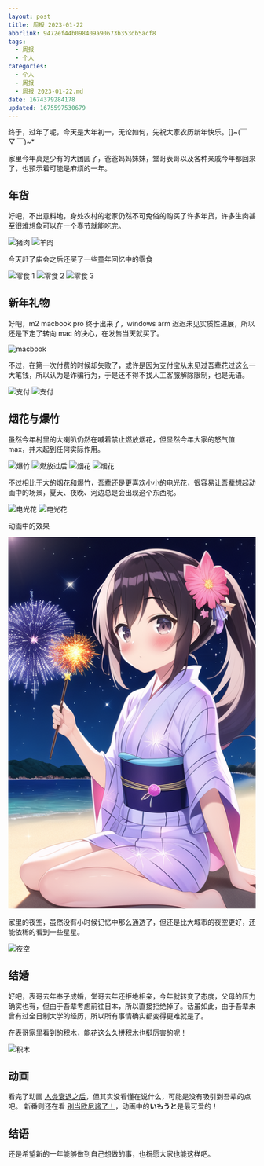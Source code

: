 ```yaml
---
layout: post
title: 周报 2023-01-22
abbrlink: 9472ef44b098409a90673b353db5acf8
tags:
  - 周报
  - 个人
categories:
  - 个人
  - 周报
  - 周报 2023-01-22.md
date: 1674379284178
updated: 1675597530679
---
```


终于，过年了呢，今天是大年初一，无论如何，先祝大家农历新年快乐。\[]\~(￣ ▽ ￣)\~\*

家里今年真是少有的大团圆了，爸爸妈妈妹妹，堂哥表哥以及各种亲戚今年都回来了，也预示着可能是麻烦的一年。

## 年货

好吧，不出意料地，身处农村的老家仍然不可免俗的购买了许多年货，许多生肉甚至很难想象可以在一个春节就能吃完。

![猪肉](https://image-proxy.rxliuli.com/?url=https://lh3.googleusercontent.com/pw/AL9nZEVEksMJMZ4E3W33-3gCDai-wJp6enyIdALU-4mKlNDQ21bHq-kS4Y1QJDTVD1FqI5tq-tooB4I-GTLzX8pMp_-LGU5XFAJSALPsXM14F3L7ews_iA-x2HXano1u6hakGC_o5vlaKOSKyVZm5c38KL8p=w733-h977-no)
![羊肉](https://image-proxy.rxliuli.com/?url=https://lh3.googleusercontent.com/pw/AL9nZEXoYwv86eDA2STgu_iZyN2bllSAhB_60dzincNtB2qENR-XvkbMCUW-AEYf5W0Ci8zb8-hmuIVq47-9L1UtiI9yl3ILCGgKmibtOHziEXDBIBjtJ9VialfvRUtjPFxCvfKIgl44pYdw6q-6A-zy7utP=w733-h977-no)

今天赶了庙会之后还买了一些童年回忆中的零食

![零食 1](https://image-proxy.rxliuli.com/?url=https://lh3.googleusercontent.com/pw/AL9nZEWb5495-EjoVY_X6sGexwQjA6Fu9_zBA2R3GRXsSgG5U0ZkppAmwQUHDtzxdM5jbozKHb0trHXBq0nKui4A5m5hYWVn4A3oQO3YQhGN74nYtFQk8QDscoVyjkGL8C_ehLWouOkLr7DokYvE62wbOsrx=w733-h977-no)
![零食 2](https://image-proxy.rxliuli.com/?url=https://lh3.googleusercontent.com/pw/AL9nZEXkXPKJrgHvIxV2WfawsZp7jIodSpZ2M3kzmtEACZPer62EogUO2LXayxYpGisRGyqB_NXNhR53MQZaMkTJte7Gq_UxMKeMVqzMM09LNkZ8CxlfjKLIMSuffE_jw0uTH5EDSlPdBiIMcVkfY0JVUM9q=w733-h977-no)
![零食 3](https://image-proxy.rxliuli.com/?url=https://lh3.googleusercontent.com/pw/AL9nZEXW1CXJVuFFs7b7jKDLCSNsXgR1wIBnlfRnxDObR52hMXZERJDklmG95vf4Sq7ABZhlt7lH_ngcFtFfypOfCBQYeKRnNUSXcP5t2ddLZDdSNkW3twtEE4MJIQXgDDdo_w-DmwtYnVjulQ05hwqpPmjr=w733-h977-no)

## 新年礼物

好吧，m2 macbook pro 终于出来了，windows arm 迟迟未见实质性进展，所以还是下定了转向 mac 的决心，在发售当天就买了。

![macbook](https://image-proxy.rxliuli.com/?url=https://lh3.googleusercontent.com/pw/AL9nZEXrjqTBd4diW61Tbff1XPotM2X260BoeUqtU4r32pI1iMyCdW-TOgpIx5IGmeyxRijH413U90LGa9w0cc_Y0Fb7nTfyaapLV73PjgkYVUI9FStc5N97kupyf8tqCQJHdTUoD8pk5Sj14AnDvP8bJ6KI=w440-h977-no)

不过，在第一次付费的时候却失败了，或许是因为支付宝从未见过吾辈花过这么一大笔钱，所以认为是诈骗行为，于是还不得不找人工客服解除限制，也是无语。

![支付](https://image-proxy.rxliuli.com/?url=https://lh3.googleusercontent.com/pw/AL9nZEWmMC1JKBHhguOBg8LG30LLC08XV7GMkd5nVj17KR1pPQEOGD48l6k1ZXK-BwzSoJnZQMv7iDicN6eYIpuF4SzIyjtXx1s6uvaWpZSb7fUTWAym5hyKgN71BISr5XEj8pJxJw-sDLSzzLfPiZtUsSEj=w440-h977-no)
![支付](https://image-proxy.rxliuli.com/?url=https://lh3.googleusercontent.com/pw/AL9nZEXQTkMttM9W-VMFF1XRHbIc0Ajg5AGg2ETXZuxov3BZLQ9JbjAaRaeumnOkg5dPpQW3o1Tfla_F7zjn8-uizLX6ZeA_gHBJ3FVb3oYmqcop1khsARHYOERkW2-zmW-gRdolJ9MqpuE5cK7fDTtrRPhn=w440-h977-no)

## 烟花与爆竹

虽然今年村里的大喇叭仍然在喊着禁止燃放烟花，但显然今年大家的怒气值 max，并未起到任何实际作用。

![爆竹](https://image-proxy.rxliuli.com/?url=https://lh3.googleusercontent.com/pw/AL9nZEVSeF18m6yjjYee_1uOyQ17k_0-qAnWBDQAM03WmYaCWn3k5i4UyfxuyoXQmFlSUQGxgGZFvHbGTds2GU1j2d-GZAxa2_m5hEY53BIjjdUYNu75XAj8jtXFsrLzK31E7r3BSeCVXqwNBgKGyuM0bwl3=w733-h977-no)
![燃放过后](https://image-proxy.rxliuli.com/?url=https://lh3.googleusercontent.com/pw/AL9nZEXZrGMandohorFwpzbpUQupsMpJcADMUvLBClCjOa_o9xijHQ7j8i9wulrkhFp58rD7JiZRywC9eJqDR7foVGVPgbOeXhReZ-IdaKqN7KU0skcYXsVZS4y-trirHumAJ-yZ4AWWT63Hre2ealCm3DXy=w1303-h977-no)
![烟花](https://image-proxy.rxliuli.com/?url=https://lh3.googleusercontent.com/pw/AL9nZEXZGXJyQrG_15OMO4BjWlkk4Ypw22z2u1q34RiPJtzLPYY7ekGFT32sz_dvGHKZhoPprHZ5u0KENY4tT43Yfgc7v5RxsS_AcE7rqZwqs3PHOTiFaOdm-cl90RiejobTtxDRg6-HHdilTe88XZTWeoB7=w1528-h978-no)
![烟花](https://image-proxy.rxliuli.com/?url=https://lh3.googleusercontent.com/pw/AL9nZEXkIJrV_H1sEZtS0FWLVjKgu_ws0dmBtpoYrBLDajcnNI7lPds3sGjFZYA1xJ_lsMmx2TOkxHqzbJ22UNSbR-DYf3Kco6KhGRQf2aKkur4-RiJqeFGTju08ShAakVctZL2KbaeikAe3VuzMZ5WdLDc2=w1078-h977-no)

不过相比于大的烟花和爆竹，吾辈还是更喜欢小小的电光花，很容易让吾辈想起动画中的场景，夏天、夜晚、河边总是会出现这个东西呢。

![电光花](https://image-proxy.rxliuli.com/?url=https://lh3.googleusercontent.com/pw/AL9nZEXQ1ZpK5LiZXaASjywr7SNLJPxfD8X1H0BdOVt-u8qG9E_vyMEWp4f-KCr4Xbnc1XaP0oehEM2g-tncixtN743g9M18LYsjri4TFarPIamhSLd3IcdYj_3SDId5Jqr7LQf9x51tg9VxZArP9sk1l8jd=w733-h977-no)
![电光花](https://image-proxy.rxliuli.com/?url=https://lh3.googleusercontent.com/pw/AL9nZEVZTeVYShw8XjXWpjR5Z2XsXnzqL1fGnd0ZhZjjzZ868D3jDz5Rk2f_Sxgh0PJCzXiPLHnmbhbtoWNcyD9-Hle-4QAWYOr7h7bZzc0SbKJSpZnIFD7J98zAo-h8a7k8wIeEeNcNC3auQnYinwBu8yJa=w733-h977-no)

动画中的效果

![电光花](/resources/641cd6cd000241d78d188b0b0da9f6e7.png)

家里的夜空，虽然没有小时候记忆中那么通透了，但还是比大城市的夜空更好，还能依稀的看到一些星星。

![夜空](https://image-proxy.rxliuli.com/?url=https://lh3.googleusercontent.com/pw/AL9nZEU8BSUTHT6KDrXn8DMJzu83221t6hUsakfF01vpB9nAbenPL7w87uXdAubmJOXYfEC8kHFltlJHWCB8Fcyqhuf4h9DrrwNoU_YT0VBe6R7CBAxSLyL-ZPjRHNx7q5m8gpG8eZYb1aCn2bU-6ZjA6zq2=w1303-h977-no)

## 结婚

好吧，表哥去年奉子成婚，堂哥去年还拒绝相亲，今年就转变了态度，父母的压力确实也有，但由于吾辈考虑前往日本，所以直接拒绝掉了。话虽如此，由于吾辈未曾有过全日制大学的经历，所以所有事情确实都变得更难就是了。

在表哥家里看到的积木，能花这么久拼积木也挺厉害的呢！

![积木](https://image-proxy.rxliuli.com/?url=https://lh3.googleusercontent.com/pw/AL9nZEUtcG9UskzHI8f4I26BwwJ-dSiXy1yJEafryw90Qe6uC_0_k_3peBYmSdfmFdOVLNWG51Ck-nNndMbzCGXDh_sPpXH3pe8Bf8FTXfDDk0uN1qIDySieJpx3ufvERwoyW-Y3dHTJEb8W7OHsCMl4za80=w733-h977-no)

## 动画

看完了动画 [人类衰退之后](https://zh.m.wikipedia.org/zh-hk/%E4%BA%BA%E9%A1%9E%E8%A1%B0%E9%80%80%E4%B9%8B%E5%BE%8C)，但其实没看懂在说什么，可能是没有吸引到吾辈的点吧。
新番则还在看 [别当欧尼酱了！](https://zh.m.wikipedia.org/zh-hk/%E5%88%AB%E5%BD%93%E6%AC%A7%E5%B0%BC%E9%85%B1%E4%BA%86%EF%BC%81)，动画中的**いもうと**是最可爱的！

## 结语

还是希望新的一年能够做到自己想做的事，也祝愿大家也能这样吧。
